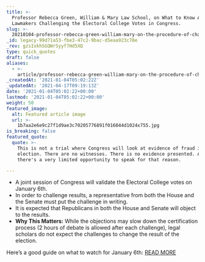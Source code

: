```yaml
---
title: >-
  Professor Rebecca Green, William & Mary Law School, on What to Know About
  Lawmakers Challenging the Electoral College Votes in Congress.
slug: >-
  20210104-professor-rebecca-green-william-mary-on-the-procedure-of-challenging-the-electoral-college-votes-in-congress
_id: legacy-99d71a53-fbe3-47c2-9bac-d5eaa923c78e
_rev: gzsIxkhSGQWrSyyf7Hd5XQ
type: quick_quotes
draft: false
aliases:
  - >-
    article/professor-rebecca-green-william-mary-on-the-procedure-of-challenging-the-electoral-college-votes-in-congress/
_createdAt: '2021-01-04T05:02:22Z'
_updatedAt: '2021-04-17T09:19:13Z'
date: '2021-01-04T05:02:22+00:00'
lastmod: '2021-01-04T05:02:22+00:00'
weight: 50
featured_image:
  alt: Featured article image
  url: >-
    1b7aa2e6e9c27f1d9ae3c70205776891f016044d1024x755.jpg
is_breaking: false
featured_quote:
  quote: >-
    This is not a trial where Congress will look at evidence of fraud in the
    election. There are no witnesses. There is no evidence presented. And
    there's a very limited opportunity to speak for that reason.

---
```

* A joint session of Congress will validate the Electoral College votes on January 6th.
* In order to challenge results, a representative from both the House and the Senate must put the challenge in writing.
* It is expected that Republicans in both the House and Senate will object to the results.
* **Why This Matters:** While the objections may slow down the certification process (2 hours of debate is allowed after each challenge), legal scholars do not expect the challenges to change the result of the election.

Here’s a good guide on what to watch for January 6th: [READ MORE](https://www.usatoday.com/story/news/politics/2021/01/01/congress-count-electoral-votes-jan-6-formalizing-bidens-win/4086513001/)